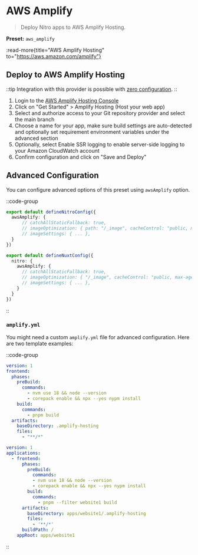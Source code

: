 # AWS Amplify

> Deploy Nitro apps to AWS Amplify Hosting.

**Preset:** `aws_amplify`

:read-more{title="AWS Amplify Hosting" to="https://aws.amazon.com/amplify"}

## Deploy to AWS Amplify Hosting

::tip
Integration with this provider is possible with [zero configuration](/deploy/#zero-config-providers).
::

1. Login to the [AWS Amplify Hosting Console](https://console.aws.amazon.com/amplify/)
2. Click on "Get Started" > Amplify Hosting (Host your web app)
3. Select and authorize access to your Git repository provider and select the main branch
4. Choose a name for your app, make sure build settings are auto-detected and optionally set requirement environment variables under the advanced section
5. Optionally, select Enable SSR logging to enable server-side logging to your Amazon CloudWatch account
6. Confirm configuration and click on "Save and Deploy"

## Advanced Configuration

You can configure advanced options of this preset using `awsAmplify` option.

::code-group

```ts [nitro.config.ts]
export default defineNitroConfig({
  awsAmplify: {
      // catchAllStaticFallback: true,
      // imageOptimization: { path: "/_image", cacheControl: "public, max-age=3600, immutable" },
      // imageSettings: { ... },
  }
})
```

```ts [nuxt.config.ts]
export default defineNuxtConfig({
  nitro: {
    awsAmplify: {
      // catchAllStaticFallback: true,
      // imageOptimization: { "/_image", cacheControl: "public, max-age=3600, immutable" },
      // imageSettings: { ... },
    }
  }
})
```

::

### `amplify.yml`

You might need a custom `amplify.yml` file for advanced configuration. Here are two template examples:

::code-group

```yml [amplify.yml]
version: 1
frontend:
  phases:
    preBuild:
      commands:
        - nvm use 18 && node --version
        - corepack enable && npx --yes nypm install
    build:
      commands:
        - pnpm build
  artifacts:
    baseDirectory: .amplify-hosting
    files:
      - "**/*"
```

```yml [amplify.yml (monorepo)]
version: 1
applications:
  - frontend:
      phases:
        preBuild:
          commands:
          - nvm use 18 && node --version
          - corepack enable && npx --yes nypm install
        build:
          commands:
            - pnpm --filter website1 build
      artifacts:
        baseDirectory: apps/website1/.amplify-hosting
        files:
          - '**/*'
      buildPath: /
    appRoot: apps/website1
```

::
